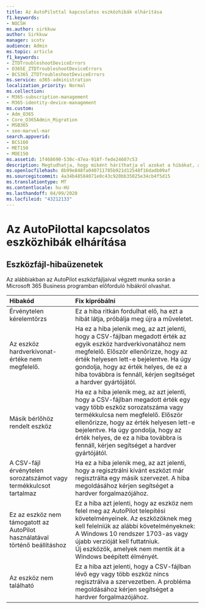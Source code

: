 ```yaml
---
title: Az AutoPilottal kapcsolatos eszközhibák elhárítása
f1.keywords:
- NOCSH
ms.author: sirkkuw
author: Sirkkuw
manager: scotv
audience: Admin
ms.topic: article
f1_keywords:
- ZTDTroubleshootDeviceErrors
- O365E_ZTDTroubleshootDeviceErrors
- BCS365_ZTDTroubleshootDeviceErrors
ms.service: o365-administration
localization_priority: Normal
ms.collection:
- M365-subscription-management
- M365-identity-device-management
ms.custom:
- Adm_O365
- Core_O365Admin_Migration
- MSB365
- seo-marvel-mar
search.appverid:
- BCS160
- MET150
- MOE150
ms.assetid: 1f468690-530c-47ea-918f-fede24607c53
description: Megtudhatja, hogy miként háríthatja el azokat a hibákat, amelyek a Microsoft 365 Vállalati verzióAutoPilot eszközfájljainak használata során jelenhetnek meg.
ms.openlocfilehash: 8b99e848fa040711785b921d12548f16dadb09af
ms.sourcegitcommit: 4a34b48584071e0c43c920bb35025e34cb4f5d15
ms.translationtype: MT
ms.contentlocale: hu-HU
ms.lasthandoff: 04/09/2020
ms.locfileid: "43212133"
---
```

# <a name="troubleshoot-autopilot-device-errors"></a>Az AutoPilottal kapcsolatos eszközhibák elhárítása

## <a name="device-file-error-messages"></a>Eszközfájl-hibaüzenetek

Az alábbiakban az AutoPilot eszközfájljaival végzett munka során a Microsoft 365 Business programban előforduló hibákról olvashat. 
  
|**Hibakód**|**Fix kipróbálni**|
|:-----|:-----|
|Érvénytelen kérelemtörzs  <br/> |Ez a hiba ritkán fordulhat elő, ha ezt a hibát látja, próbálja meg újra a műveletet.  <br/> |
|Az eszköz hardverkivonat-értéke nem megfelelő.  <br/> |Ha ez a hiba jelenik meg, az azt jelenti, hogy a CSV-fájlban megadott érték az egyik eszköz hardverkivonatához nem megfelelő. Először ellenőrizze, hogy az érték helyesen lett-e bejelentve. Ha úgy gondolja, hogy az érték helyes, de ez a hiba továbbra is fennáll, kérjen segítséget a hardver gyártójától.  <br/> |
|Másik bérlőhöz rendelt eszköz  <br/> |Ha ez a hiba jelenik meg, az azt jelenti, hogy a CSV-fájlban megadott érték egy vagy több eszköz sorozatszáma vagy termékkulcsa nem megfelelő. Először ellenőrizze, hogy az érték helyesen lett-e bejelentve. Ha úgy gondolja, hogy az érték helyes, de ez a hiba továbbra is fennáll, kérjen segítséget a hardver gyártójától.  <br/> |
|A CSV-fájl érvénytelen sorozatszámot vagy termékkulcsot tartalmaz  <br/> |Ha ez a hiba jelenik meg, az azt jelenti, hogy a regisztrálni kívánt eszközt már regisztrálta egy másik szervezet. A hiba megoldásához kérjen segítséget a hardver forgalmazójához.  <br/> |
|Ez az eszköz nem támogatott az AutoPilot használatával történő beállításhoz  <br/> | Ez a hiba azt jelenti, hogy az eszköz nem felel meg az AutoPilot telepítési követelményeinek. Az eszközöknek meg kell felelniük az alábbi követelményeknek:  <br/>  A Windows 10 rendszer 1703-as vagy újabb verzióját kell futtatniuk.  <br/>  Új eszközök, amelyek nem mentik át a Windows beépített élményét.  <br/> |
|Az eszköz nem található  <br/> |Ez a hiba azt jelenti, hogy a CSV-fájlban lévő egy vagy több eszköz nincs regisztrálva a szervezetben. A probléma megoldásához kérjen segítséget a hardver forgalmazójához.  <br/> |
